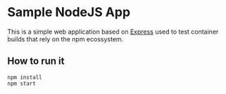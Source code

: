 # Sample NodeJS App

This is a simple web application based on [Express](https://expressjs.com) used to test container
builds that rely on the npm ecossystem.

## How to run it
```
npm install
npm start
```

